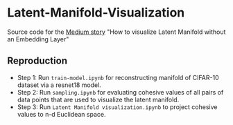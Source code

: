 # Latent-Manifold-Visualization
Source code for the [Medium story](https://medium.com/@thienan092/manifold-visualization-9ea16f93f675) "How to visualize Latent Manifold without an Embedding Layer"

## Reproduction
- Step 1: Run `train-model.ipynb` for reconstructing manifold of CIFAR-10 dataset via a resnet18 model. 
- Step 2: Run `sampling.ipynb` for evaluating cohesive values of all pairs of data points that are used to visualize the latent manifold.
- Step 3: Run `Latent Manifold visualization.ipynb` to project cohesive values to n-d Euclidean space.
